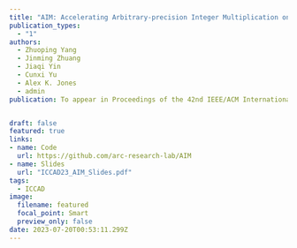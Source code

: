 ```yaml
---
title: "AIM: Accelerating Arbitrary-precision Integer Multiplication on Heterogeneous Reconfigurable Computing Platform Versal ACAP (🔥📣New Paper & Project🔥📣! )"
publication_types:
  - "1"
authors:
  - Zhuoping Yang
  - Jinming Zhuang
  - Jiaqi Yin
  - Cunxi Yu
  - Alex K. Jones
  - admin
publication: To appear in Proceedings of the 42nd IEEE/ACM International Conference on Computer-Aided Design, ICCAD 2023, October 29, 2023 -  November 2, 2022, San Francisco, CA, USA. Full Paper Accepted (acceptance ratio is 21 percent)  


draft: false
featured: true
links:
- name: Code
  url: https://github.com/arc-research-lab/AIM 
- name: Slides
  url: "ICCAD23_AIM_Slides.pdf"
tags:
  - ICCAD 
image:
  filename: featured
  focal_point: Smart
  preview_only: false
date: 2023-07-20T00:53:11.299Z
---
```

